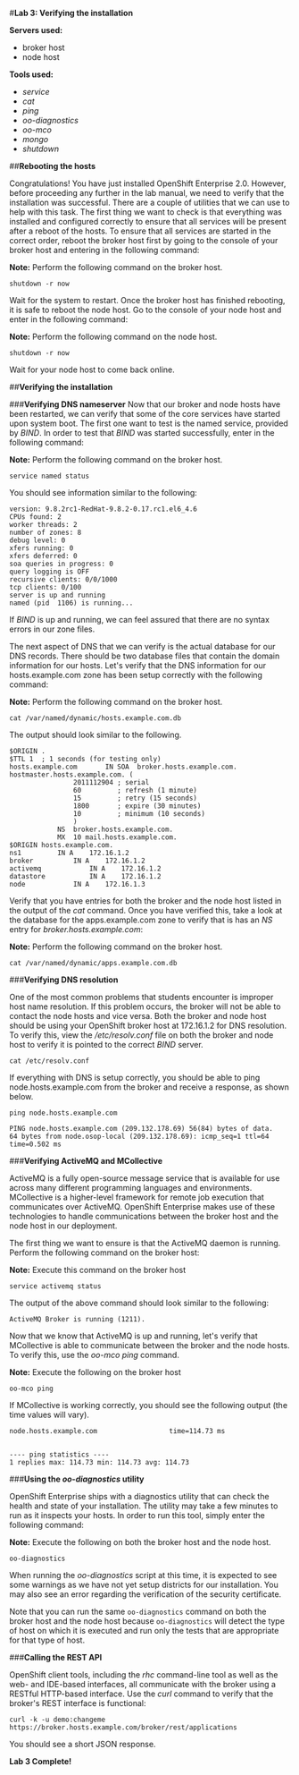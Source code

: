 
#**Lab 3: Verifying the installation**

**Servers used:**

* broker host
* node host

**Tools used:**

* *service*
* *cat*
* *ping*
* *oo-diagnostics*
* *oo-mco* 
* *mongo*
* *shutdown*
	
##**Rebooting the hosts**

Congratulations! You have just installed OpenShift Enterprise 2.0.  However, before proceeding any further in the lab manual, we need to verify that the installation was successful.  There are a couple of utilities that we can use to help with this task.  The first thing we want to check is that everything was installed and configured correctly to ensure that all services will be present after a reboot of the hosts.  To ensure that all services are started in the correct order, reboot the broker host first by going to the console of your broker host and entering in the following command:

**Note:** Perform the following command on the broker host.

	shutdown -r now

Wait for the system to restart.  Once the broker host has finished rebooting, it is safe to reboot the node host.  Go to the console of your node host and enter in the following command:

**Note:** Perform the following command on the node host.

	shutdown -r now
	
Wait for your node host to come back online.

##**Verifying the installation**

###**Verifying DNS nameserver**
Now that our broker and node hosts have been restarted, we can verify that some of the core services have started upon system boot.  The first one want to test is the named service, provided by *BIND*.  In order to test that *BIND* was started successfully, enter in the following command:

**Note:** Perform the following command on the broker host.

	service named status
	
You should see information similar to the following:

	version: 9.8.2rc1-RedHat-9.8.2-0.17.rc1.el6_4.6
	CPUs found: 2
	worker threads: 2
	number of zones: 8
	debug level: 0
	xfers running: 0
	xfers deferred: 0
	soa queries in progress: 0
	query logging is OFF
	recursive clients: 0/0/1000
	tcp clients: 0/100
	server is up and running
	named (pid  1106) is running...

If *BIND* is up and running, we can feel assured that there are no syntax errors in our zone files.

The next aspect of DNS that we can verify is the actual database for our DNS records.  There should be two database files that contain the domain information for our hosts.  Let's verify that the DNS information for our hosts.example.com zone has been setup correctly with the following command:

**Note:** Perform the following command on the broker host.

	cat /var/named/dynamic/hosts.example.com.db

The output should look similar to the following.

	$ORIGIN .
	$TTL 1	; 1 seconds (for testing only)
	hosts.example.com		IN SOA	broker.hosts.example.com. hostmaster.hosts.example.com. (
					2011112904 ; serial
					60         ; refresh (1 minute)
					15         ; retry (15 seconds)
					1800       ; expire (30 minutes)
					10         ; minimum (10 seconds)
					)
				NS	broker.hosts.example.com.
				MX	10 mail.hosts.example.com.
	$ORIGIN hosts.example.com.
	ns1			IN A	172.16.1.2
	broker			IN A	172.16.1.2
	activemq			IN A	172.16.1.2
	datastore			IN A	172.16.1.2
	node			IN A	172.16.1.3

Verify that you have entries for both the broker and the node host listed in the output of the *cat* command.  Once you have verified this, take a look at the database for the apps.example.com zone to verify that is has an *NS* entry for *broker.hosts.example.com*:

**Note:** Perform the following command on the broker host.

	cat /var/named/dynamic/apps.example.com.db

###**Verifying DNS resolution**

One of the most common problems that students encounter is improper host name resolution.  If this problem occurs, the broker will not be able to contact the node hosts and vice versa.  Both the broker and node host should be using your OpenShift broker host at 172.16.1.2 for DNS resolution.  To verify this, view the */etc/resolv.conf* file on both the broker and node host to verify it is pointed to the correct *BIND* server.

	cat /etc/resolv.conf

If everything with DNS is setup correctly, you should be able to ping node.hosts.example.com from the broker and receive a response, as shown below.

	ping node.hosts.example.com
	
 	PING node.hosts.example.com (209.132.178.69) 56(84) bytes of data.
	64 bytes from node.osop-local (209.132.178.69): icmp_seq=1 ttl=64 time=0.502 ms

###**Verifying ActiveMQ and MCollective**	

ActiveMQ is a fully open-source message service that is available for use across many different programming languages and environments.  MCollective is a higher-level framework for remote job execution that communicates over ActiveMQ.  OpenShift Enterprise makes use of these technologies to handle communications between the broker host and the node host in our deployment.

The first thing we want to ensure is that the ActiveMQ daemon is running.  Perform the following command on the broker host:

**Note:** Execute this command on the broker host

	service activemq status

The output of the above command should look similar to the following:

	ActiveMQ Broker is running (1211).

Now that we know that ActiveMQ is up and running, let's verify that MCollective is able to communicate between the broker and the node hosts.  To verify this, use the *oo-mco ping* command.

**Note:** Execute the following on the broker host

	oo-mco ping

If MCollective is working correctly, you should see the following output (the time values will vary).

	node.hosts.example.com                  time=114.73 ms
	
	
	---- ping statistics ----
	1 replies max: 114.73 min: 114.73 avg: 114.73


###**Using the *oo-diagnostics* utility**	

OpenShift Enterprise ships with a diagnostics utility that can check the health and state of your installation.  The utility may take a few minutes to run as it inspects your hosts.  In order to run this tool, simply enter the following command:
	
**Note:** Execute the following on both the broker host and the node host.

	oo-diagnostics

When running the *oo-diagnostics* script at this time, it is expected to see some warnings as we have not yet setup districts for our installation.  You may also see an error regarding the verification of the security certificate.

Note that you can run the same `oo-diagnostics` command on both the broker host and the node host because `oo-diagnostics` will detect the type of host on which it is executed and run only the tests that are appropriate for that type of host.

###**Calling the REST API**

OpenShift client tools, including the *rhc* command-line tool as well as the web- and IDE-based interfaces, all communicate with the broker using a RESTful HTTP-based interface.  Use the *curl* command to verify that the broker's REST interface is functional:

	curl -k -u demo:changeme https://broker.hosts.example.com/broker/rest/applications

You should see a short JSON response.

**Lab 3 Complete!**
<!--BREAK-->
